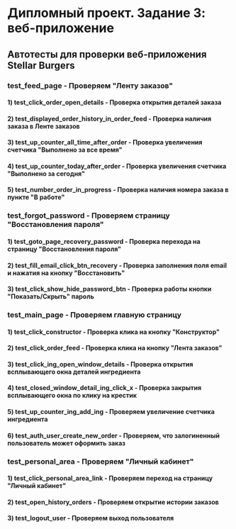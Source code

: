 # Дипломный проект. Задание 3: веб-приложение

## Автотесты для проверки веб-приложения Stellar Burgers

### test_feed_page - Проверяем "Ленту заказов"
#### 1) test_click_order_open_details - Проверка открытия деталей заказа
#### 2) test_displayed_order_history_in_order_feed - Проверка наличия заказа в Ленте заказов
#### 3) test_up_counter_all_time_after_order - Проверка увеличения счетчика "Выполнено за все время"
#### 4) test_up_counter_today_after_order - Проверка увеличения счетчика "Выполнено за сегодня"
#### 5) test_number_order_in_progress - Проверка наличия номера заказа в пункте "В работе"

### test_forgot_password - Проверяем страницу "Восстановления пароля"
#### 1) test_goto_page_recovery_password - Проверка перехода на страницу "Восстановления пароля"
#### 2) test_fill_email_click_btn_recovery - Проверка заполнения поля email и нажатия на кнопку "Восстановить"
#### 3) test_click_show_hide_password_btn - Проверка работы кнопки "Показать/Скрыть" пароль

### test_main_page - Проверяем главную страницу
#### 1) test_click_constructor - Проверка клика на кнопку "Конструктор"
#### 2) test_click_order_feed - Проверка клика на кнопку "Лента заказов"
#### 3) test_click_ing_open_window_details - Проверка открытия всплывающего окна деталей ингредиента
#### 4) test_closed_window_detail_ing_click_x - Проверка закрытия всплывающего окна по клику на крестик
#### 5) test_up_counter_ing_add_ing - Проверяем увеличение счетчика ингредиента
#### 6) test_auth_user_create_new_order - Проверяем, что залогиненный пользователь может оформить заказ

### test_personal_area - Проверяем "Личный кабинет"
#### 1) test_click_personal_area_link - Проверяем переход на страницу "Личный кабинет"
#### 2) test_open_history_orders - Проверяем открытие истории заказов
#### 3) test_logout_user - Проверяем выход пользователя